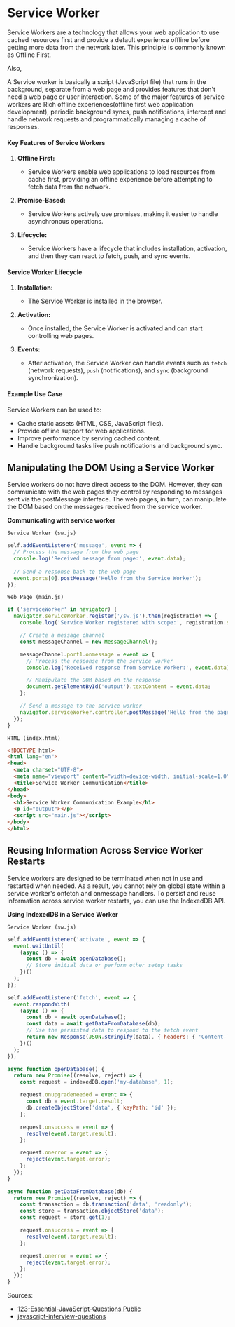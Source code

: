 # Service Worker
Service Workers are a technology that allows your web application to use cached resources first and provide a default 
experience offline before getting more data from the network later. This principle is commonly known as Offline First.

Also,

A Service worker is basically a script (JavaScript file) that runs in the background, separate from a web page and provides features that don't need a web page or user interaction. Some of the major features of service workers are Rich offline experiences(offline first web application development), periodic background syncs, push notifications, intercept and handle network requests and programmatically managing a cache of responses.

#### Key Features of Service Workers

1. **Offline First:**
    - Service Workers enable web applications to load resources from cache first, providing an offline experience before 
      attempting to fetch data from the network.
2. **Promise-Based:**
    - Service Workers actively use promises, making it easier to handle asynchronous operations.

3. **Lifecycle:**
    - Service Workers have a lifecycle that includes installation, activation, and then they can react to fetch, push, 
      and sync events.

#### Service Worker Lifecycle

1. **Installation:**
    - The Service Worker is installed in the browser.

2. **Activation:**
    - Once installed, the Service Worker is activated and can start controlling web pages.

3. **Events:**
    - After activation, the Service Worker can handle events such as `fetch` (network requests), `push` (notifications), 
      and `sync` (background synchronization).

#### Example Use Case

Service Workers can be used to:
- Cache static assets (HTML, CSS, JavaScript files).
- Provide offline support for web applications.
- Improve performance by serving cached content.
- Handle background tasks like push notifications and background sync.


## Manipulating the DOM Using a Service Worker
Service workers do not have direct access to the DOM. However, they can communicate with the web pages they control by responding to messages sent via the postMessage interface. The web pages, in turn, can manipulate the DOM based on the messages received from the service worker.

**Communicating with service worker**

`Service Worker (sw.js)`
```js
self.addEventListener('message', event => {
  // Process the message from the web page
  console.log('Received message from page:', event.data);
  
  // Send a response back to the web page
  event.ports[0].postMessage('Hello from the Service Worker');
});
```

`Web Page (main.js)`
```js
if ('serviceWorker' in navigator) {
  navigator.serviceWorker.register('/sw.js').then(registration => {
    console.log('Service Worker registered with scope:', registration.scope);

    // Create a message channel
    const messageChannel = new MessageChannel();

    messageChannel.port1.onmessage = event => {
      // Process the response from the service worker
      console.log('Received response from Service Worker:', event.data);

      // Manipulate the DOM based on the response
      document.getElementById('output').textContent = event.data;
    };

    // Send a message to the service worker
    navigator.serviceWorker.controller.postMessage('Hello from the page', [messageChannel.port2]);
  });
}
```

`HTML (index.html)`
```html
<!DOCTYPE html>
<html lang="en">
<head>
  <meta charset="UTF-8">
  <meta name="viewport" content="width=device-width, initial-scale=1.0">
  <title>Service Worker Communication</title>
</head>
<body>
  <h1>Service Worker Communication Example</h1>
  <p id="output"></p>
  <script src="main.js"></script>
</body>
</html>
```

## Reusing Information Across Service Worker Restarts
Service workers are designed to be terminated when not in use and restarted when needed. As a result, you cannot rely on global state within a service worker's onfetch and onmessage handlers. To persist and reuse information across service worker restarts, you can use the IndexedDB API.

**Using IndexedDB in a Service Worker**

`Service Worker (sw.js)`
```js
self.addEventListener('activate', event => {
  event.waitUntil(
    (async () => {
      const db = await openDatabase();
      // Store initial data or perform other setup tasks
    })()
  );
});

self.addEventListener('fetch', event => {
  event.respondWith(
    (async () => {
      const db = await openDatabase();
      const data = await getDataFromDatabase(db);
      // Use the persisted data to respond to the fetch event
      return new Response(JSON.stringify(data), { headers: { 'Content-Type': 'application/json' } });
    })()
  );
});

async function openDatabase() {
  return new Promise((resolve, reject) => {
    const request = indexedDB.open('my-database', 1);

    request.onupgradeneeded = event => {
      const db = event.target.result;
      db.createObjectStore('data', { keyPath: 'id' });
    };

    request.onsuccess = event => {
      resolve(event.target.result);
    };

    request.onerror = event => {
      reject(event.target.error);
    };
  });
}

async function getDataFromDatabase(db) {
  return new Promise((resolve, reject) => {
    const transaction = db.transaction('data', 'readonly');
    const store = transaction.objectStore('data');
    const request = store.get(1);

    request.onsuccess = event => {
      resolve(event.target.result);
    };

    request.onerror = event => {
      reject(event.target.error);
    };
  });
}
```

Sources:
* [123-Essential-JavaScript-Questions Public](https://github.com/ganqqwerty/123-Essential-JavaScript-Interview-Questions)
* [javascript-interview-questions](https://github.com/sudheerj/javascript-interview-questions)
